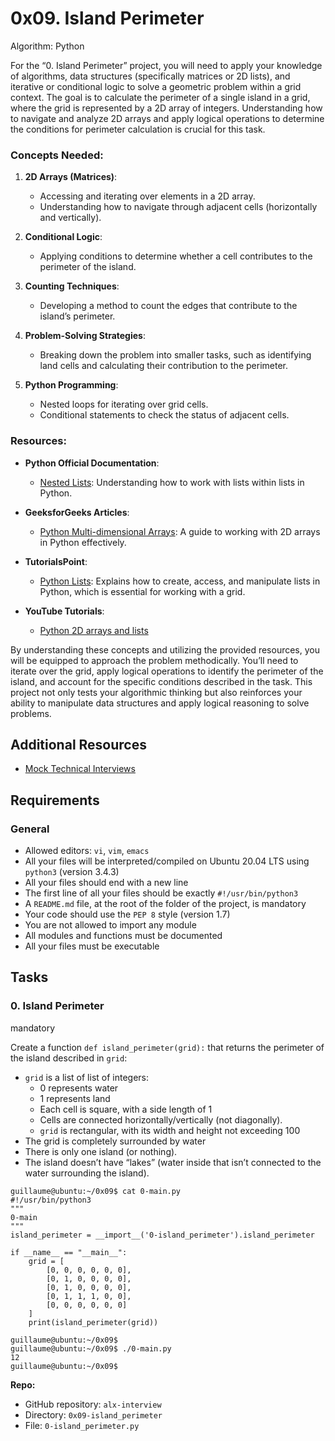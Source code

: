 
# 0x09. Island Perimeter

Algorithm: Python

For the “0. Island Perimeter” project, you will need to apply your knowledge of algorithms, data structures (specifically matrices or 2D lists), and iterative or conditional logic to solve a geometric problem within a grid context. The goal is to calculate the perimeter of a single island in a grid, where the grid is represented by a 2D array of integers. Understanding how to navigate and analyze 2D arrays and apply logical operations to determine the conditions for perimeter calculation is crucial for this task.

### Concepts Needed:

1.  **2D Arrays (Matrices)**:
    
    -   Accessing and iterating over elements in a 2D array.
    -   Understanding how to navigate through adjacent cells (horizontally and vertically).
2.  **Conditional Logic**:
    
    -   Applying conditions to determine whether a cell contributes to the perimeter of the island.
3.  **Counting Techniques**:
    
    -   Developing a method to count the edges that contribute to the island’s perimeter.
4.  **Problem-Solving Strategies**:
    
    -   Breaking down the problem into smaller tasks, such as identifying land cells and calculating their contribution to the perimeter.
5.  **Python Programming**:
    
    -   Nested loops for iterating over grid cells.
    -   Conditional statements to check the status of adjacent cells.

### Resources:

-   **Python Official Documentation**:
    
    -   [Nested Lists](https://docs.python.org/3/tutorial/datastructures.html#nested-list-comprehensions "Nested Lists"): Understanding how to work with lists within lists in Python.
-   **GeeksforGeeks Articles**:
    
    -   [Python Multi-dimensional Arrays](https://www.geeksforgeeks.org/python-using-2d-arrays-lists-the-right-way/ "Python Multi-dimensional Arrays"): A guide to working with 2D arrays in Python effectively.
-   **TutorialsPoint**:
    
    -   [Python Lists](https://www.tutorialspoint.com/python/python_lists.htm "Python Lists"): Explains how to create, access, and manipulate lists in Python, which is essential for working with a grid.
-   **YouTube Tutorials**:
    
    -   [Python 2D arrays and lists](https://www.youtube.com/watch?feature=shared&v=aNzepGawwCI "Python 2D arrays and lists")

By understanding these concepts and utilizing the provided resources, you will be equipped to approach the problem methodically. You’ll need to iterate over the grid, apply logical operations to identify the perimeter of the island, and account for the specific conditions described in the task. This project not only tests your algorithmic thinking but also reinforces your ability to manipulate data structures and apply logical reasoning to solve problems.

## Additional Resources

-   [Mock Technical Interviews](https://www.youtube.com/watch?feature=shared&v=fFgEM6CMQc4 "Mock Technical Interviews")

## Requirements

### General

-   Allowed editors:  `vi`,  `vim`,  `emacs`
-   All your files will be interpreted/compiled on Ubuntu 20.04 LTS using  `python3`  (version 3.4.3)
-   All your files should end with a new line
-   The first line of all your files should be exactly  `#!/usr/bin/python3`
-   A  `README.md`  file, at the root of the folder of the project, is mandatory
-   Your code should use the  `PEP 8`  style (version 1.7)
-   You are not allowed to import any module
-   All modules and functions must be documented
-   All your files must be executable

## Tasks

### 0. Island Perimeter

mandatory

Create a function  `def island_perimeter(grid):`  that returns the perimeter of the island described in  `grid`:

-   `grid`  is a list of list of integers:
    -   0 represents water
    -   1 represents land
    -   Each cell is square, with a side length of 1
    -   Cells are connected horizontally/vertically (not diagonally).
    -   `grid`  is rectangular, with its width and height not exceeding 100
-   The grid is completely surrounded by water
-   There is only one island (or nothing).
-   The island doesn’t have “lakes” (water inside that isn’t connected to the water surrounding the island).

```
guillaume@ubuntu:~/0x09$ cat 0-main.py
#!/usr/bin/python3
"""
0-main
"""
island_perimeter = __import__('0-island_perimeter').island_perimeter

if __name__ == "__main__":
    grid = [
        [0, 0, 0, 0, 0, 0],
        [0, 1, 0, 0, 0, 0],
        [0, 1, 0, 0, 0, 0],
        [0, 1, 1, 1, 0, 0],
        [0, 0, 0, 0, 0, 0]
    ]
    print(island_perimeter(grid))

guillaume@ubuntu:~/0x09$ 
guillaume@ubuntu:~/0x09$ ./0-main.py
12
guillaume@ubuntu:~/0x09$ 

```

**Repo:**

-   GitHub repository:  `alx-interview`
-   Directory:  `0x09-island_perimeter`
-   File:  `0-island_perimeter.py`
